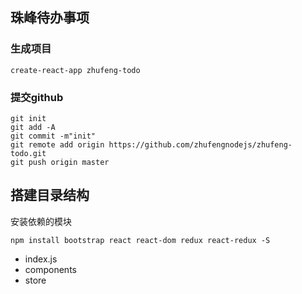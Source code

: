 ## 珠峰待办事项
### 生成项目
```
create-react-app zhufeng-todo
```
### 提交github
```
git init
git add -A
git commit -m"init"
git remote add origin https://github.com/zhufengnodejs/zhufeng-todo.git
git push origin master
```

## 搭建目录结构

安装依赖的模块
```
npm install bootstrap react react-dom redux react-redux -S
```
- index.js
- components
- store

##



